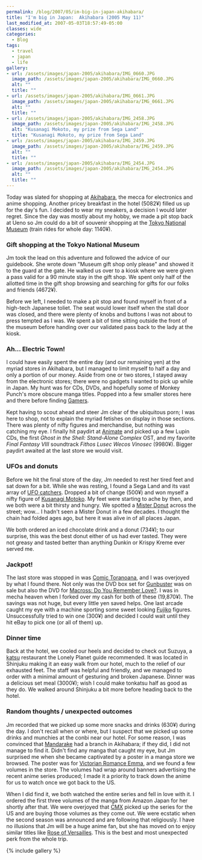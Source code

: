 ```yaml
---
permalink: /blog/2007/05/im-big-in-japan-akihabara/
title: "I'm big in Japan:  Akihabara (2005 May 11)"
last_modified_at: 2007-05-03T18:57:49-05:00
classes: wide
categories:
  - Blog
tags:
  - travel
  - japan
  - life
gallery:
- url: /assets/images/japan-2005/akihabara/IMG_0660.JPG
  image_path: /assets/images/japan-2005/akihabara/IMG_0660.JPG
  alt: ""
  title: ""
- url: /assets/images/japan-2005/akihabara/IMG_0661.JPG
  image_path: /assets/images/japan-2005/akihabara/IMG_0661.JPG
  alt: ""
  title: ""
- url: /assets/images/japan-2005/akihabara/IMG_2458.JPG
  image_path: /assets/images/japan-2005/akihabara/IMG_2458.JPG
  alt: "Kusanagi Mokoto, my prize from Sega Land"
  title: "Kusanagi Mokoto, my prize from Sega Land"
- url: /assets/images/japan-2005/akihabara/IMG_2459.JPG
  image_path: /assets/images/japan-2005/akihabara/IMG_2459.JPG
  alt: ""
  title: ""
- url: /assets/images/japan-2005/akihabara/IMG_2454.JPG
  image_path: /assets/images/japan-2005/akihabara/IMG_2454.JPG
  alt: ""
  title: ""
---
```


Today was slated for shopping at [Akihabara](http://www.akiba.or.jp/index_e.html), the mecca for electronics and anime
shopping.  Another pricey breakfast in the hotel (5082&yen;) filled us up for the day's fun.  I decided to wear my sneakers,
a decision I would later regret.  Since the day was mostly about my hobby, we made a pit stop back at Ueno so Jm could
do a bit of souvenir shopping at the [Tokyo National Museum](http://www.tnm.go.jp/en/) (train rides for whole day: 1140&yen;).

### Gift shopping at the Tokyo National Museum

Jm took the lead on this adventure and followed the advice of our guidebook.  She wrote down &quot;Museum gift shop only please&quot;
and showed it to the guard at the gate.  He walked us over to a kiosk where we were given a pass valid for a 90 minute
stay in the gift shop.  We spent only half of the allotted time in the gift shop browsing and searching for gifts for
our folks and friends (4672&yen;).

Before we left, I needed to make a pit stop and found myself in front of a high-tech Japanese toliet.  The seat would
lower itself when the stall door was closed, and there were plenty of knobs and buttons I was not about to press
tempted as I was.  We spent a bit of time sitting outside the front of the museum before handing over our validated pass
back to the lady at the kiosk.

### Ah... Electric Town!

I could have easily spent the entire day (and our remaining yen) at the myriad stores in Akihabara, but I managed to
limit myself to half a day and only a portion of our money.  Aside from one or two stores, I stayed away from the
electronic stores; there were no gadgets I wanted to pick up while in Japan.  My hunt was for CDs, DVDs, and hopefully
some of Monkey Punch's more obscure manga titles.  Popped into a few smaller stores here and there before finding
[Gamers](http://www.broccoli.co.jp/gamers/index.html).

Kept having to scout ahead and steer Jm clear of the ubiquitous porn; I was here to shop, not to explain the myriad
fetishes on display in those sections.  There was plenty of nifty figures and merchandise, but nothing was catching my
eye.  I finally hit paydirt at [Animate](http://www.animate.co.jp/shop.html) and picked up a few Lupin CDs, the first
_Ghost in the Shell:  Stand-Alone Complex_ OST, and my favorite _Final Fantasy VIII_ soundtrack _Fithos Lusec Wecos Vinosec_
(9980&yen;).  Bigger paydirt awaited at the last store we would visit.

### UFOs and donuts

Before we hit the final store of the day, Jm needed to rest her tired feet and sat down for a bit.  While she was resting,
I found a Sega Land and its vast array of [UFO catchers](http://en.wikipedia.org/wiki/Ufo_catcher).  Dropped a bit of change
(500&yen;) and won myself a nifty figure of [Kusanagi Motoko](http://en.wikipedia.org/wiki/Motoko_Kusanagi).  My feet
were starting to ache by then, and we both were a bit thirsty and hungry.  We spotted a [Mister Donut](http://www.misterdonut.jp/)
across the street; wow... I hadn't seen a Mister Donut in a few decades.  I thought the chain had folded ages ago, but
here it was alive in of all places Japan.

We both ordered an iced chocolate drink and a donut (734&yen;); to our surprise, this was the best donut either of us
had ever tasted.  They were not greasy and tasted better than anything Dunkin or Krispy Kreme ever served me.

### Jackpot!

The last store was stopped in was [Comic Toranoana](http://www.toranoana.co.jp/), and I was overjoyed by what I found
there.  Not only was the DVD box set for [Gunbuster](http://en.wikipedia.org/wiki/Gunbuster) was on sale but also the
DVD for [Macross: Do You Remember Love?](http://en.wikipedia.org/wiki/The_Super_Dimension_Fortress_Macross:_Do_You_Remember_Love%3F).
I was in mecha heaven when I forked over my cash for both of these (19,870&yen;).  The savings was not huge, but every
little yen saved helps.  One last arcade caught my eye with a machine sporting some sweet looking [Fujiko](https://www.lupinencyclopedia.com/profile/mine-fujiko) figures.
Unsuccessfully tried to win one (300&yen;) and decided I could wait until they hit eBay to pick one (or all of them) up.

### Dinner time

Back at the hotel, we cooled our heels and decided to check out Suzuya, a [katsu](http://en.wikipedia.org/wiki/Tonkatsu)
restaurant the Lonely Planet guide recommended.  It was located in Shinjuku making it an easy walk from our hotel, much
to the relief of our exhausted feet.  The staff was helpful and friendly, and we managed to order with a minimal amount
of gesturing and broken Japanese.  Dinner was a delicious set meal (3000&yen;); wish I could make tonkatsu half as good
as they do.  We walked around Shinjuku a bit more before heading back to the hotel.

### Random thoughts / unexpected outcomes

Jm recorded that we picked up some more snacks and drinks (630&yen;) during the day.  I don't recall when or where, but
I suspect that we picked up some drinks and munchies at the conbi near our hotel.  For some reason, I was convinced that
[Mandarake](https://order.mandarake.co.jp/order/?lang=en) had a branch in Akihabara; if they did, I did not manage to
find it.  Didn't find any manga that caught my eye, but Jm surprised me when she became captivated by a poster in a
manga store we browsed.  The poster was for [Victorian Romance Emma](http://en.wikipedia.org/wiki/Victorian_Romance_Emma),
and we found a few volumes in the store.  The volumes had wrap around banners advertising the recent anime series produced;
I made it a priority to track down the anime for us to watch once we got back to the US.

When I did find it, we both watched the entire series and fell in love with it.  I ordered the first three volumes of the
manga from Amazon Japan for her shortly after that.  We were overjoyed that [CMX](http://www.dccomics.com/cmx/) picked
up the series for the US and are buying those volumes as they come out.  We were ecstatic when the second season was
announced and are following that religiously.  I have no illusions that Jm will be a huge anime fan, but she has moved
on to enjoy similar titles like [Rose of Versailles](http://en.wikipedia.org/wiki/Rose_of_versailles).  This is the best
and most unexpected perk from the whole trip.

{% include gallery %}